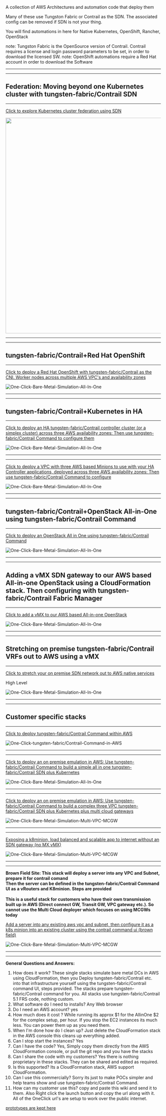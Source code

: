 A collection of AWS Architectures and automation code that deploy them   
  
Many of these use Tungston Fabric or Contrail as the SDN. The associated config can be removed if SDN is not your thing.   

You will find automations in here for Native Kubernetes, OpenShift, Rancher, OpenStack  
  
note: Tungston Fabric is the OpenSource version of Contrail. Contrail requires a license and login password parameters to be set, in order to download the licensed SW. 
note: OpenShift automations require a Red Hat account in order to download the Software

----------  
----------
Federation: Moving beyond one Kubernetes cluster with tungsten-fabric/Contrail SDN
----------
----------

[Click to explore Kubernetes cluster federation using SDN ](wikis/Federation:-Moving-beyond-one-Kubernetes-cluster-with-Contrail-SDN)

<img src="images/federation-1.png" width="700">

----------
----------
tungsten-fabric/Contrail+Red Hat OpenShift
----------
----------


[Click to deploy a Red Hat OpenShift with tungsten-fabric/Contrail as the CNI. Worker nodes across multiple AWS VPC's and availability zones ](wikis/Contrail-as-the-CNI-for-Red-Hat-OpenShift)

![One-Click-Bare-Metal-Simulation-All-In-One](images/OpenShift-Contrail-Greenfield.png)

----------
----------
tungsten-fabric/Contrail+Kubernetes in HA
----------
----------


[Click to deploy an HA tungsten-fabric/Contrail controller cluster (or a simplex cluster) across three AWS availability zones: Then use tungsten-fabric/Contrail Command to configure them](wikis/Contrail-HA-Controller-Cluster-Within-AWS)

![One-Click-Bare-Metal-Simulation-All-In-One](images/HA-Controller.png)

----------
----------

[Click to deploy a VPC with three AWS based Minions to use with your HA Controller applications, deployed across three AWS availability zones: Then use tungsten-fabric/Contrail Command to configure](wikis/Stack-to-deploy-a-Minion-VPC-Within-AWS)

![One-Click-Bare-Metal-Simulation-All-In-One](images/Minions.png)

----------
----------
tungsten-fabric/Contrail+OpenStack All-in-One using tungsten-fabric/Contrail Command
----------
----------


[Click to deploy an OpenStack All in One using tungsten-fabric/Contrail Command](wikis/Deploy-a-simple-OpenStack-test-setup-into-AWS-with-tungsten-fabric/Contrail-Command)

![One-Click-Bare-Metal-Simulation-All-In-One](images/OpenStack-AllInOne.png)

----------
----------
Adding a vMX SDN gateway to our AWS based All-in-one OpenStack using a CloudFormation stack. Then configuring with tungsten-fabric/Contrail Fabric Manager
----------
----------


[Click to add a vMX to our AWS based All-in-one OpenStack ](wikis/Brownfield:-Adding-a-vMX-into-AWS,-then-using-tungsten-fabric/Contrail-Command-Fabric-manager-to-configure-it-as-an-SDN-Gateway)


![One-Click-Bare-Metal-Simulation-All-In-One](images/2-hl-openstack-adding-a-gw.png)



----------
----------
Stretching on premise tungsten-fabric/Contrail VRFs out to AWS using a vMX
----------
----------


[Click to stretch your on premise SDN network out to AWS native services](wikis/Stretching-on-premise-Datacenter's-running-contrail-SDN-out-to-AWS-native-EC2-instances-using-vMX's-as-SDN-gateways)

High Level

![One-Click-Bare-Metal-Simulation-All-In-One](images/vmx-stretch-hl.png)


----------
----------
Customer specific stacks 
----------
----------

[Click to deploy  tungsten-fabric/Contrail Command within AWS](wikis/aws-one-click-deployer-tungsten-fabric/Contrail-Command-Within-AWS)

![One-Click-tungsten-fabric/Contrail-Command-in-AWS](images/ContrailCommand.png)

---------
----------
[Click to deploy an on premise emulation in AWS: Use tungsten-fabric/Contrail Command to build a simple all in one tungsten-fabric/Contrail SDN plus Kubernetes](wikis/aws-one-click-deployer-Bare-Metal-DC-Emulation:-contrail-and-Kubernetes-all-in-one-built-with-contrail-command)

![One-Click-Bare-Metal-Simulation-All-In-One](images/All-In-One.png)


---------
----------

[Click to deploy an on premise emulation in AWS: Use tungsten-fabric/Contrail Command to build a complex three VPC tungsten-fabric/Contrail SDN plus Kubernetes plus multi cloud gateways](wikis/Aws-one-click-deployer-Bare-Metal-DC-Emulation:-contrail-and-kubernetes-in-multiple-VPCs-with-multi-cloud-gateways,-built-with-contrail-command)

![One-Click-Bare-Metal-Simulation-Multi-VPC-MCGW](images/3VPC-PIC.png)

---------
----------

[Exposing a k8minion, load balanced and scalable app to internet without an SDN gateway (no MX,vMX)](wikis/Exposing-a-k8minion-load-balanced-and-scalable-app-to-internet-without-an-MX-gateway)

![One-Click-Bare-Metal-Simulation-Multi-VPC-MCGW](images/BYOT-exposing-public-ip-on-aws.png)

---------
----------

**Brown Field Site: This stack will deploy a server into any VPC and Subnet, prepare it for contrail comand**
<br/>
**Then the server can be defined in the tungsten-fabric/Contrail Command UI as a vRouters and K8minion. Steps are provided**
<br/>
<br/>**This is a useful stack for customers who have their own transmission built up in AWS (Direct connect GW, Transit GW, VPC gateway etc.). So cannot use the Multi Cloud deployer which focuses on using MCGWs today**
<br/>

[Add a server into any existing aws vpc and subnet, then configure it as a k8s minion into an existing cluster using the contrail command ui (brown field)](wikis/Add-a-Server-into-any-existing-AWS-VPC-and-Subnet,-then-configure-it-as-a-K8S-Minion-into-an-existing-cluster-using-the-tungsten-fabric/Contrail-Command-UI-(brown-field))

![One-Click-Bare-Metal-Simulation-Multi-VPC-MCGW](images/BYOT-brown-field-adding-a-server.png)

--------
----------

**General Questions and Answers:**
1. How does it work? These single stacks simulate bare metal DCs in AWS using CloudFormation, then you Deploy tungsten-fabric/Contrail etc. into that infrastructure yourself using the tungsten-fabric/Contrail command UI, steps provided. The stacks prepare tungsten-fabric/Contrail command for you. All stacks use tungsten-fabric/Contrail 5.1 FRS code, nothing custom.
2. What software do I need to installs? Any Web browser 
3. Do I need an AWS account? yes
4. How much does it cost ? While running its approx $1 for the AllinOne $2 for the complex setup, per hour. If you stop the EC2 instances its much less. You can power them up as you need them. 
5. When I'm done how do I clean up? Just delete the CloudFormation stack in the AWS console this cleans up everything added.
6. Can I stop start the instances? Yes       
7. Can I have the code? Yes, Simply copy them directly from the AWS CloudFormation console, or pull the git repo and you have the stacks
8. Can I share the code with my customers? Yes there is nothing proprietary in these stacks. They can be shared and edited as required.
9.  Is this supported? Its a CloudFormation stack, AWS support CloudFormation.
10.  Can I use this commercially? Sorry its just to make POCs simpler and help teams show and use tungsten-fabric/Contrail Command.
11.  How can my customer use this? copy and paste this wiki and send it to them. Also Right click the launch button and copy the url along with it. All of the OneClick url's are setup to work over the public internet.

[prototypes are kept here](wikis/prototypes)
